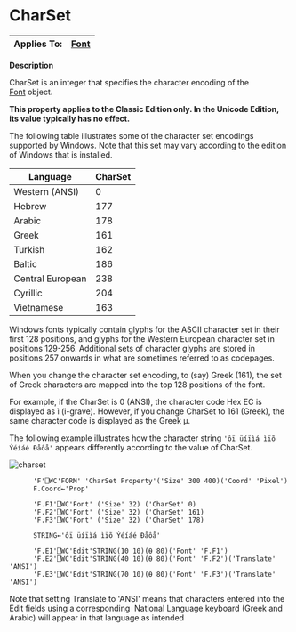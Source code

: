 




<h1 class="heading"><span class="name">CharSet</span></h1>

| Applies To: | [Font](./font.md) |
| --- | ---  |


**Description**


CharSet is an integer that specifies the character encoding of the [Font](./font.md) object.



**This property applies to the Classic Edition only. In the Unicode Edition,
its value typically has no effect.**


The following table illustrates some of the character set encodings supported
by Windows. Note that this set may vary according to the edition of Windows that
is installed.


| Language | CharSet |
| --- | ---  |
| Western (ANSI) | 0 |
| Hebrew | 177 |
| Arabic | 178 |
| Greek | 161 |
| Turkish | 162 |
| Baltic | 186 |
| Central European | 238 |
| Cyrillic | 204 |
| Vietnamese | 163 |


Windows fonts typically contain glyphs for the ASCII character set in their
first 128 positions, and glyphs for the Western European character set in
positions 129-256. Additional sets of character glyphs are stored in positions
257 onwards in what are sometimes referred to as codepages.


When you change the character set encoding, to (say) Greek (161), the set of
Greek characters are mapped into the top 128 positions of the font.


For example, if the CharSet is 0 (ANSI), the character code Hex EC is
displayed as ì (i-grave). However, if you change CharSet to 161 (Greek), the
same character code is displayed as the Greek µ.



The following example illustrates how the character string `'ôï
üíïìá ìïõ Ýéíáé Ðåôå'` appears differently
according to the value of CharSet.


![charset](../img/charset.gif)
```apl
      'F'⎕WC'FORM' 'CharSet Property'('Size' 300 400)('Coord' 'Pixel')
      F.Coord←'Prop'

      'F.F1'⎕WC'Font' ('Size' 32) ('CharSet' 0)
      'F.F2'⎕WC'Font' ('Size' 32) ('CharSet' 161)
      'F.F3'⎕WC'Font' ('Size' 32) ('CharSet' 178)

      STRING←'ôï üíïìá ìïõ Ýéíáé Ðåôå'

      'F.E1'⎕WC'Edit'STRING(10 10)(⍬ 80)('Font' 'F.F1')
      'F.E2'⎕WC'Edit'STRING(40 10)(⍬ 80)('Font' 'F.F2')('Translate' 'ANSI')
      'F.E3'⎕WC'Edit'STRING(70 10)(⍬ 80)('Font' 'F.F3')('Translate' 'ANSI')
```



Note that setting Translate to 'ANSI' means that characters entered into the
Edit fields using a corresponding  National Language keyboard (Greek and
Arabic) will appear in that language as intended


